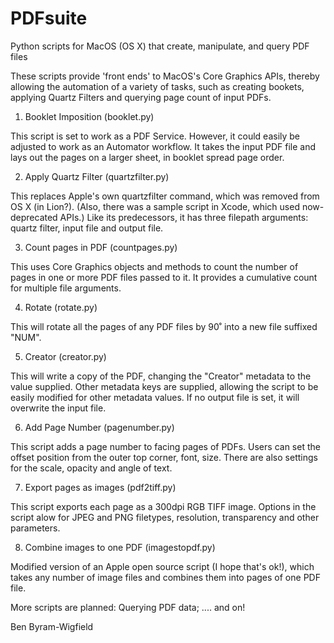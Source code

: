# PDFsuite
Python scripts for MacOS (OS X) that create, manipulate, and query PDF files

These scripts provide 'front ends' to MacOS's Core Graphics APIs, thereby allowing the automation of a variety of tasks, such as creating bookets, applying Quartz Filters and querying page count of input PDFs.

1. Booklet Imposition (booklet.py)

This script is set to work as a PDF Service. However, it could easily be adjusted to work as an Automator workflow. It takes the input PDF file and lays out the pages on a larger sheet, in booklet spread page order.

2. Apply Quartz Filter (quartzfilter.py)

This replaces Apple's own quartzfilter command, which was removed from OS X (in Lion?). (Also, there was a sample script in Xcode, which used now-deprecated APIs.) Like its predecessors, it has three filepath arguments: quartz filter, input file and output file.

3. Count pages in PDF (countpages.py)

This uses Core Graphics objects and methods to count the number of pages in one or more PDF files passed to it. It provides a cumulative count for multiple file arguments.

4. Rotate (rotate.py)

This will rotate all the pages of any PDF files by 90˚ into a new file suffixed "NUM".

5. Creator (creator.py)

This will write a copy of the PDF, changing the "Creator" metadata to the value supplied. Other metadata keys are supplied, allowing the script to be easily modified for other metadata values. If no output file is set, it will overwrite the input file.

6. Add Page Number (pagenumber.py)

This script adds a page number to facing pages of PDFs. Users can set the offset position from the outer top corner, font, size. There are also settings for the scale, opacity and angle of text.

7. Export pages as images (pdf2tiff.py)

This script exports each page as a 300dpi RGB TIFF image. Options in the script alow for JPEG and PNG filetypes, resolution, transparency and other parameters.

8. Combine images to one PDF (imagestopdf.py)

Modified version of an Apple open source script (I hope that's ok!), which takes any number of image files and combines them into pages of one PDF file. 

More scripts are planned: Querying PDF data; .... and on!

Ben Byram-Wigfield
